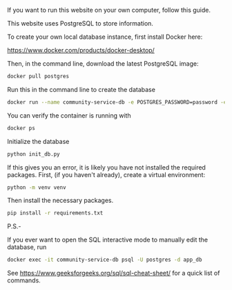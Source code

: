 If you want to run this website on your own computer, follow this guide.



This website uses PostgreSQL to store information.

To create your own local database instance, first install Docker here:

https://www.docker.com/products/docker-desktop/

Then, in the command line, download the latest PostgreSQL image:

```bash
docker pull postgres
```

Run this in the command line to create the database

```bash
docker run --name community-service-db -e POSTGRES_PASSWORD=password -e POSTGRES_DB=app_db -p 5432:5432 -d postgres
```

You can verify the container is running with

```bash
docker ps
```

Initialize the database

```bash
python init_db.py
```

If this gives you an error, it is likely you have not installed the required packages. First, (if you haven't already), create a virtual environment:

```bash
python -m venv venv
```

Then install the necessary packages.

```bash
pip install -r requirements.txt
```




P.S.-

If you ever want to open the SQL interactive mode to manually edit the database, run

```bash
docker exec -it community-service-db psql -U postgres -d app_db
```

See https://www.geeksforgeeks.org/sql/sql-cheat-sheet/ for a quick list of commands.